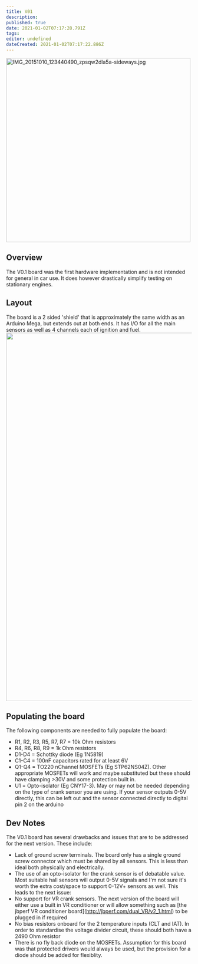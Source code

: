 ```yaml
---
title: V01
description: 
published: true
date: 2021-01-02T07:17:28.791Z
tags: 
editor: undefined
dateCreated: 2021-01-02T07:17:22.886Z
---
```


<img src="IMG_20151010_123440490_zpsqw2dla5a-sideways.jpg" title="IMG_20151010_123440490_zpsqw2dla5a-sideways.jpg" alt="IMG_20151010_123440490_zpsqw2dla5a-sideways.jpg" width="500" />

Overview
--------

The V0.1 board was the first hardware implementation and is not intended for general in car use. It does however drastically simplify testing on stationary engines.

Layout
------

The board is a 2 sided 'shield' that is approximately the same width as an Arduino Mega, but extends out at both ends. It has I/O for all the main sensors as well as 4 channels each of ignition and fuel.
<img src="https://raw.githubusercontent.com/noisymime/speeduino/master/reference/hardware/v0.1/kartduino%20v.1.png" style="width: 1000px;height: auto" />

Populating the board
--------------------

The following components are needed to fully populate the board:

-   R1, R2, R3, R5, R7, R7 = 10k Ohm resistors
-   R4, R6, R8, R9 = 1k Ohm resistors
-   D1-D4 = Schottky diode (Eg 1N5819)
-   C1-C4 = 100nF capacitors rated for at least 6V
-   Q1-Q4 = TO220 nChannel MOSFETs (Eg STP62NS04Z). Other appropriate MOSFETs will work and maybe substituted but these should have clamping &gt;30V and some protection built in.
-   U1 = Opto-isolator (Eg CNY17-3). May or may not be needed depending on the type of crank sensor you are using. If your sensor outputs 0-5V directly, this can be left out and the sensor connected directly to digital pin 2 on the arduino

Dev Notes
---------

The V0.1 board has several drawbacks and issues that are to be addressed for the next version. These include:

-   Lack of ground screw terminals. The board only has a single ground screw connector which must be shared by all sensors. This is less than ideal both physically and electrically.
-   The use of an opto-isolator for the crank sensor is of debatable value. Most suitable hall sensors will output 0-5V signals and I'm not sure it's worth the extra cost/space to support 0-12V+ sensors as well. This leads to the next issue:
-   No support for VR crank sensors. The next version of the board will either use a built in VR conditioner or will allow something such as \[the jbperf VR conditioner board\](http://jbperf.com/dual_VR/v2_1.html) to be plugged in if required
-   No bias resistors onboard for the 2 temperature inputs (CLT and IAT). In order to standardise the voltage divider circuit, these should both have a 2490 Ohm resistor
-   There is no fly back diode on the MOSFETs. Assumption for this board was that protected drivers would always be used, but the provision for a diode should be added for flexiblity.
